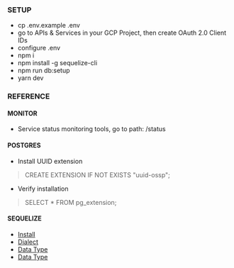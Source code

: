 ### SETUP

- cp .env.example .env
- go to APIs & Services in your GCP Project, then create OAuth 2.0 Client IDs
- configure .env
- npm i
- npm install -g sequelize-cli
- npm run db:setup
- yarn dev

### REFERENCE

#### MONITOR

- Service status monitoring tools, go to path: /status

#### POSTGRES

- Install UUID extension
> CREATE EXTENSION IF NOT EXISTS "uuid-ossp";

- Verify installation
> SELECT * FROM pg_extension;

#### SEQUELIZE

- [Install](https://sequelize.org/docs/v6/getting-started/#installing)
- [Dialect](https://sequelize.org/docs/v6/other-topics/dialect-specific-things/)
- [Data Type](https://sequelize.org/docs/v6/core-concepts/model-basics/#data-types)
- [Data Type](https://sequelize.org/docs/v7/other-topics/other-data-types)